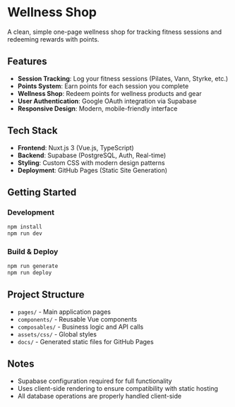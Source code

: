# Wellness Shop

A clean, simple one-page wellness shop for tracking fitness sessions and redeeming rewards with points.

## Features

- **Session Tracking**: Log your fitness sessions (Pilates, Vann, Styrke, etc.)
- **Points System**: Earn points for each session you complete
- **Wellness Shop**: Redeem points for wellness products and gear
- **User Authentication**: Google OAuth integration via Supabase
- **Responsive Design**: Modern, mobile-friendly interface

## Tech Stack

- **Frontend**: Nuxt.js 3 (Vue.js, TypeScript)
- **Backend**: Supabase (PostgreSQL, Auth, Real-time)
- **Styling**: Custom CSS with modern design patterns
- **Deployment**: GitHub Pages (Static Site Generation)

## Getting Started

### Development
```bash
npm install
npm run dev
```

### Build & Deploy
```bash
npm run generate
npm run deploy
```

## Project Structure

- `pages/` - Main application pages
- `components/` - Reusable Vue components
- `composables/` - Business logic and API calls
- `assets/css/` - Global styles
- `docs/` - Generated static files for GitHub Pages


## Notes

- Supabase configuration required for full functionality
- Uses client-side rendering to ensure compatibility with static hosting
- All database operations are properly handled client-side
